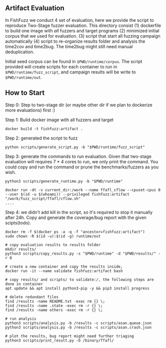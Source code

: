 ## Artifact Evaluation

In FishFuzz we conduct 4 set of evaluation, here we provide the script to reproduce Two-Stage fuzzer evaluation.
This directory consist (1) dockerfile to build one image with *all* fuzzers and target programs (2) 
minimized initial corpus that we used for evaluation. (3) script that start all fuzzing campaign automatically 
(4) script to re-organize results folder and analysis the time2cov and time2bug. The time2bug might still need manual deduplication.

Initial seed corpus can be found in `$PWD/runtime/corpus`. The script provided will create scripts for each container to run in `$PWD/runtime/fuzz_script`, 
and campaign results will be write to `$PWD/runtime/out`.


## How to Start

Step 0: Step to two-stage dir (or maybe other dir if we plan to dockerize more evaluations) first :)

Step 1: Build docker image with all fuzzers and target
```
docker build -t fishfuzz:artifact .
```
Step 2: generated the script to fuzz
```
python scripts/generate_script.py -b "$PWD/runtime/fuzz_script"
```

Step 3: generate the commands to run evaluation. Given that two-stage evaluation will requires 7 * 4 cores to run, we only 
print the command. You could copy and run the command or prune the benchmarks/fuzzers as you wish.

```
python3 scripts/generate_runtime.py -b "$PWD/runtime"

docker run -dt -v current_dir:/work --name ffafl_cflow --cpuset-cpus 0 --user $(id -u $(whoami)) --privileged fishfuzz:artifact "/work/fuzz_script/ffafl/cflow.sh" 
....
```

Step 4: we didn't add kill in the script, so it's required to stop it manually after 24h. Copy and generate the coverage/bug report with the given scipts(todo).

```
docker rm -f $(docker ps -a -q -f "ancestor=fishfuzz:artifact")
sudo chown -R $(id -u):$(id -g) runtime/out

# copy evaluation results to results folder
mkdir results/
python3 scripts/copy_results.py -s "$PWD/runtime" -d "$PWD/results/" -r 0

# create a new container and copy the results inside,
docker run -it --name validate fishfuzz:artifact bash

# copy results/ and scripts/ to validate:/, the following steps are done in container
apt update && apt install python3-pip -y && pip3 install progress

# delete redundant files
find /results -name README.txt -exec rm {} \;
find /results -name .state -exec rm -r {} \;
find /results -name others -exec rm -r {} \;

# run analysis
python3 scripts/analysis.py -b /results -c scripts/asan.queue.json
python3 scripts/analysis.py -b /results -c scripts/asan.crash.json

# plot the results, bug report might need further triaging 
python3 scripts/print_result.py -b /binary/ffafl/

```
